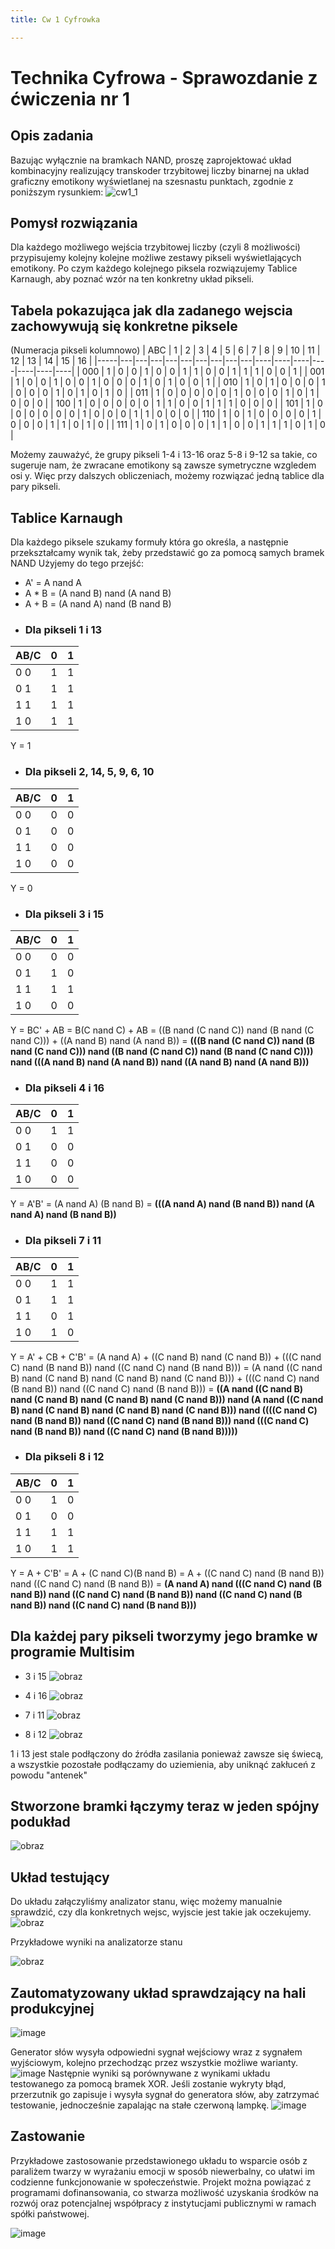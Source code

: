```yaml
---
title: Cw 1 Cyfrowka

---
```

# Technika Cyfrowa -  Sprawozdanie z ćwiczenia nr 1

## Opis zadania
Bazując wyłącznie na bramkach NAND, proszę zaprojektować układ kombinacyjny realizujący transkoder trzybitowej liczby binarnej na układ graficzny emotikony wyświetlanej na szesnastu punktach, zgodnie z poniższym rysunkiem:
![cw1_1](https://hackmd.io/_uploads/B1EhF2F3Jl.png)

## Pomysł rozwiązania
Dla każdego możliwego wejścia trzybitowej liczby (czyli 8 możliwości) przypisujemy kolejny kolejne możliwe zestawy pikseli wyświetlających emotikony. Po czym każdego kolejnego piksela rozwiązujemy Tablice Karnaugh, aby poznać wzór na ten konkretny układ pikseli.

## Tabela pokazująca jak dla zadanego wejscia zachowywują się konkretne piksele
(Numeracja pikseli kolumnowo)
| ABC | 1 | 2 | 3 | 4 | 5 | 6 | 7 | 8 | 9 | 10 | 11 | 12 | 13 | 14 | 15 | 16 |
|-----|---|---|---|---|---|---|---|---|---|----|----|----|----|----|----|----|
| 000 | 1 | 0 | 0 | 1 | 0 | 0 | 1 | 1 | 0 | 0  | 1  | 1  | 1  | 0  | 0  | 1  |
| 001 | 1 | 0 | 0 | 1 | 0 | 0 | 1 | 0 | 0 | 0  | 1  | 0  | 1  | 0  | 0  | 1  |
| 010 | 1 | 0 | 1 | 0 | 0 | 0 | 1 | 0 | 0 | 0  | 1  | 0  | 1  | 0  | 1  | 0  |
| 011 | 1 | 0 | 0 | 0 | 0 | 0 | 1 | 0 | 0 | 0  | 1  | 0  | 1  | 0  | 0  | 0  |
| 100 | 1 | 0 | 0 | 0 | 0 | 0 | 1 | 1 | 0 | 0  | 1  | 1  | 1  | 0  | 0  | 0  |
| 101 | 1 | 0 | 0 | 0 | 0 | 0 | 0 | 1 | 0 | 0  | 0  | 1  | 1  | 0  | 0  | 0  |
| 110 | 1 | 0 | 1 | 0 | 0 | 0 | 0 | 1 | 0 | 0  | 0  | 1  | 1  | 0  | 1  | 0  |
| 111 | 1 | 0 | 1 | 0 | 0 | 0 | 1 | 1 | 0 | 0  | 1  | 1  | 1  | 0  | 1  | 0  |


Możemy zauważyć, że grupy pikseli 1-4 i 13-16 oraz 5-8 i 9-12 sa takie, co sugeruje nam, że zwracane emotikony są zawsze symetryczne wzgledem osi y. Więc przy dalszych obliczeniach, możemy rozwiązać jedną tablice dla pary pikseli.



## Tablice Karnaugh
Dla każdego piksele szukamy formuły która go określa, a następnie przekształcamy wynik tak, żeby przedstawić go za pomocą samych bramek NAND
Użyjemy do tego przejść:
- A' = A nand A
- A * B = (A nand B) nand (A nand B)
- A + B = (A nand A) nand (B nand B)
- ### Dla pikseli 1 i 13
| AB/C | 0  | 1 |
|------|----|---|
| 0 0  | 1  | 1 |
| 0 1  | 1  | 1 |
| 1 1  | 1  | 1 |
| 1 0  | 1  | 1 |

Y = 1

- ### Dla pikseli 2, 14, 5, 9, 6, 10
| AB/C | 0  | 1 |
|------|----|---|
| 0 0  | 0  | 0 |
| 0 1  | 0  | 0 |
| 1 1  | 0  | 0 |
| 1 0  | 0  | 0 |

Y = 0

- ### Dla pikseli 3 i 15
| AB/C | 0  | 1 |
|------|----|---|
| 0 0  | 0  | 0 |
| 0 1  | 1  | 0 |
| 1 1  | 1  | 1 |
| 1 0  | 0  | 0 |

Y = BC' + AB = 
B(C nand C) + AB = 
((B nand (C nand C)) nand (B nand (C nand C))) + ((A nand B) nand (A nand B)) =
**(((B nand (C nand C)) nand (B nand (C nand C))) nand ((B nand (C nand C)) nand (B nand (C nand C)))) nand (((A nand B) nand (A nand B)) nand ((A nand B) nand (A nand B)))**

- ### Dla pikseli 4 i 16

| AB/C | 0  | 1 |
|------|----|---|
| 0 0  | 1  | 1 |
| 0 1  | 0  | 0 |
| 1 1  | 0  | 0 |
| 1 0  | 0  | 0 |

Y = A'B' = 
(A nand A) (B nand B) =
**(((A nand A) nand (B nand B)) nand (A nand A) nand (B nand B))**

- ### Dla pikseli 7 i 11

| AB/C | 0  | 1 |
|------|----|---|
| 0 0  | 1  | 1 |
| 0 1  | 1  | 1 |
| 1 1  | 0  | 1 |
| 1 0  | 1  | 0 |

Y = A' + CB + C'B' = 
(A nand A) + ((C nand B) nand (C nand B)) + (((C nand C) nand (B nand B)) nand ((C nand C) nand (B nand B))) = 
(A nand ((C nand B) nand (C nand B) nand (C nand B) nand (C nand B))) + (((C nand C) nand (B nand B)) nand ((C nand C) nand (B nand B))) =
**((A nand ((C nand B) nand (C nand B) nand (C nand B) nand (C nand B))) nand (A nand ((C nand B) nand (C nand B) nand (C nand B) nand (C nand B))) nand ((((C nand C) nand (B nand B)) nand ((C nand C) nand (B nand B))) nand (((C nand C) nand (B nand B)) nand ((C nand C) nand (B nand B)))))**

- ### Dla pikseli 8 i 12

| AB/C | 0  | 1 |
|------|----|---|
| 0 0  | 1  | 0 |
| 0 1  | 0  | 0 |
| 1 1  | 1  | 1 |
| 1 0  | 1  | 1 |

Y = A + C'B' =
A + (C nand C)(B nand B) =
A + ((C nand C) nand (B nand B)) nand ((C nand C) nand (B nand B)) =
**(A nand A) nand (((C nand C) nand (B nand B)) nand ((C nand C) nand (B nand B)) nand ((C nand C) nand (B nand B)) nand ((C nand C) nand (B nand B)))**

## Dla każdej pary pikseli tworzymy jego bramke w programie Multisim

- 3 i 15
 ![obraz](https://hackmd.io/_uploads/rySGETYn1e.png)

- 4 i 16
![obraz](https://hackmd.io/_uploads/BkXN4aY2yl.png)

- 7 i 11
![obraz](https://hackmd.io/_uploads/B1OHVTt3kx.png)

- 8 i 12
![obraz](https://hackmd.io/_uploads/ByXPN6tnJx.png)

1 i 13 jest stale podłączony do źródła zasilania ponieważ zawsze się świecą, a wszystkie pozostałe podłączamy do uziemienia, aby uniknąć zakłuceń z powodu "antenek"

## Stworzone bramki łączymy teraz w jeden spójny podukład
![obraz](https://hackmd.io/_uploads/HJeUBTK2Je.png)


## Układ testujący
Do układu załączyliśmy analizator stanu, więc możemy manualnie sprawdzić, czy dla konkretnych wejsc, wyjscie jest takie jak oczekujemy.
![obraz](https://hackmd.io/_uploads/SyOMLTFhke.png)

Przykładowe wyniki na analizatorze stanu

![obraz](https://hackmd.io/_uploads/BJmkDpK3yg.png)
## Zautomatyzowany układ sprawdzający na hali produkcyjnej
![image](https://hackmd.io/_uploads/HkA6qolTJx.png)



Generator słów wysyła odpowiedni sygnał wejściowy wraz z sygnałem wyjściowym, kolejno przechodząc przez wszystkie możliwe warianty.
![image](https://hackmd.io/_uploads/BkdZ3nn3Jg.png)
Następnie wyniki są porównywane z wynikami układu testowanego za pomocą bramek XOR. Jeśli zostanie wykryty błąd, przerzutnik go zapisuje i wysyła sygnał do generatora słów, aby zatrzymać testowanie, jednocześnie zapalając na stałe czerwoną lampkę.
![image](https://hackmd.io/_uploads/B1Gn5olTke.png)





## Zastowanie

Przykładowe zastosowanie przedstawionego układu to wsparcie osób z paraliżem twarzy w wyrażaniu emocji w sposób niewerbalny, co ułatwi im codzienne funkcjonowanie w społeczeństwie. Projekt można powiązać z programami dofinansowania, co stwarza możliwość uzyskania środków na rozwój oraz potencjalnej współpracy z instytucjami publicznymi w ramach spółki państwowej.

![image](https://hackmd.io/_uploads/r1Y-Gon3kg.png)
